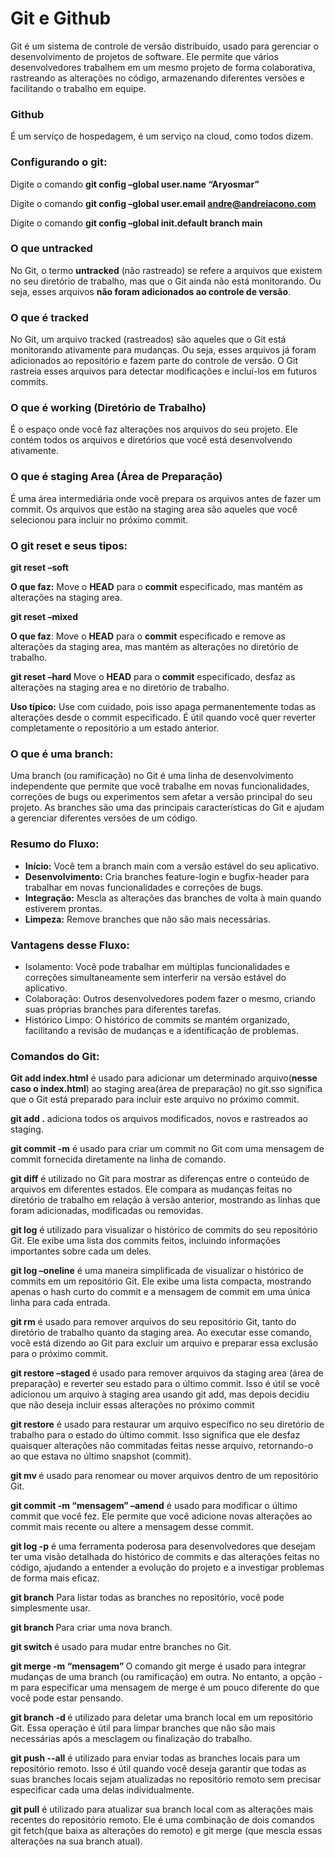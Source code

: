 # **Git e Github**
Git é um sistema de controle de versão distribuído, usado para gerenciar o desenvolvimento de projetos de software. Ele permite que vários desenvolvedores trabalhem em um mesmo projeto de forma colaborativa, rastreando as alterações no código, armazenando diferentes versões e facilitando o trabalho em equipe. 
### **Github** 
É um serviço de hospedagem, é um serviço na cloud, como todos dizem.
### **Configurando o git:**
Digite o comando **git config –global user.name “Aryosmar”**

Digite o comando **git config –global user.email andre@andreiacono.com**

Digite o comando **git config –global init.default branch main**

### **O que untracked**
No Git, o termo **untracked** (não rastreado) se refere a arquivos que existem no seu diretório de trabalho, mas que o Git ainda não está monitorando. Ou seja, esses arquivos **não foram adicionados ao controle de versão**.
### **O que é tracked**
No Git, um arquivo tracked (rastreados) são aqueles que o Git está monitorando ativamente para mudanças. Ou seja, esses arquivos já foram adicionados ao repositório e fazem parte do controle de versão. O Git rastreia esses arquivos para detectar modificações e incluí-los em futuros commits.
### **O que é working (Diretório de Trabalho)**
É o espaço onde você faz alterações nos arquivos do seu projeto. Ele contém todos os arquivos e diretórios que você está desenvolvendo ativamente.
### **O que é staging Area (Área de Preparação)**
É uma área intermediária onde você prepara os arquivos antes de fazer um commit. Os arquivos que estão na staging area são aqueles que você selecionou para incluir no próximo commit.

### **O git reset e seus tipos:**

**git reset –soft  <commit>**

**O que faz:** Move o **HEAD** para o **commit** especificado, mas mantém as alterações na staging area.

**git reset –mixed <commit>**

**O que faz**: Move o **HEAD** para o **commit** especificado e remove as alterações da staging area, mas mantém as alterações no diretório de trabalho.

**git reset –hard <commit>** Move o **HEAD** para o **commit** especificado, desfaz as alterações na staging area e no diretório de trabalho.

**Uso típico:** Use com cuidado, pois isso apaga permanentemente todas as alterações desde o commit especificado. É útil quando você quer reverter completamente o repositório a um estado anterior.

### **O que é uma branch:**

Uma branch (ou ramificação) no Git é uma linha de desenvolvimento independente que permite que você trabalhe em novas funcionalidades, correções de bugs ou experimentos sem afetar a versão principal do seu projeto. As branches são uma das principais características do Git e ajudam a gerenciar diferentes versões de um código.

### **Resumo do Fluxo:**
     
- **Início:** Você tem a branch main com a versão estável do seu aplicativo.
- **Desenvolvimento:** Cria branches feature-login e bugfix-header para trabalhar em novas funcionalidades e correções de bugs.
 - **Integração:** Mescla as alterações das branches de volta à main quando estiverem prontas.
- **Limpeza:** Remove branches que não são mais necessárias.

### **Vantagens desse Fluxo:**
- Isolamento: Você pode trabalhar em múltiplas funcionalidades e correções simultaneamente sem interferir na versão estável do aplicativo.
- Colaboração: Outros desenvolvedores podem fazer o mesmo, criando suas próprias branches para diferentes tarefas.
- Histórico Limpo: O histórico de commits se mantém organizado, facilitando a revisão de mudanças e a identificação de problemas.

### Comandos do Git:
**Git add index.html** é usado para adicionar um determinado arquivo(**nesse caso o index.html**) ao staging area(área de preparação)  no git.sso significa que o Git está preparado para incluir este arquivo no próximo commit.

**git add .** adiciona todos os arquivos modificados, novos e rastreados ao staging.

**git commit -m** é usado para criar um commit no Git com uma mensagem de commit fornecida diretamente na linha de comando.

**git diff** é utilizado no Git para mostrar as diferenças entre o conteúdo de arquivos em diferentes estados. Ele compara as mudanças feitas no diretório de trabalho em relação à versão anterior, mostrando as linhas que foram adicionadas, modificadas ou removidas.

**git log** é utilizado para visualizar o histórico de commits do seu repositório Git. Ele exibe uma lista dos commits feitos, incluindo informações importantes sobre cada um deles.

**git log –oneline** é uma maneira simplificada de visualizar o histórico de commits em um repositório Git. Ele exibe uma lista compacta, mostrando apenas o hash curto do commit e a mensagem de commit em uma única linha para cada entrada.

**git rm** é usado para remover arquivos do seu repositório Git, tanto do diretório de trabalho quanto da staging area. Ao executar esse comando, você está dizendo ao Git para excluir um arquivo e preparar essa exclusão para o próximo commit.

**git restore –staged <arquivo>** é usado para remover arquivos da staging area (área de preparação) e reverter seu estado para o último commit. Isso é útil se você adicionou um arquivo à staging area usando git add, mas depois decidiu que não deseja incluir essas alterações no próximo commit

**git restore<arquivo>** é usado para restaurar um arquivo específico no seu diretório de trabalho para o estado do último commit. Isso significa que ele desfaz quaisquer alterações não commitadas feitas nesse arquivo, retornando-o ao que estava no último snapshot (commit).

**git mv<nome do arquvo> <novo nome>** é usado para renomear ou mover arquivos dentro de um repositório Git.

**git commit -m “mensagem” –amend** é usado para modificar o último commit que você fez. Ele permite que você adicione novas alterações ao commit mais recente ou altere a mensagem desse commit.

**git log  -p** é uma ferramenta poderosa para desenvolvedores que desejam ter uma visão detalhada do histórico de commits e das alterações feitas no código, ajudando a entender a evolução do projeto e a investigar problemas de forma mais eficaz.

**git branch** Para listar todas as branches no repositório, você pode simplesmente usar.

**git branch <nome da branch>**  Para criar uma nova branch.

**git switch <nome do arquivo>** é usado para mudar entre branches no Git.

**git merge -m “mensagem” <nome da brange>** O comando git merge é usado para integrar mudanças de uma branch (ou ramificação) em outra. No entanto, a opção -m para especificar uma mensagem de merge é um pouco diferente do que você pode estar pensando.

**git branch -d <nome da branch>** é utilizado para deletar uma branch local em um repositório Git. Essa operação é útil para limpar branches que não são mais necessárias após a mesclagem ou finalização do trabalho.

**git push  --all** é utilizado para enviar todas as branches locais para um repositório remoto. Isso é útil quando você deseja garantir que todas as suas branches locais sejam atualizadas no repositório remoto sem precisar especificar cada uma delas individualmente.

**git pull** é utilizado para atualizar sua branch local com as alterações mais recentes do repositório remoto. Ele é uma combinação de dois comandos git fetch(que baixa as alterações do remoto) e git merge (que mescla essas alterações na sua branch atual). 

